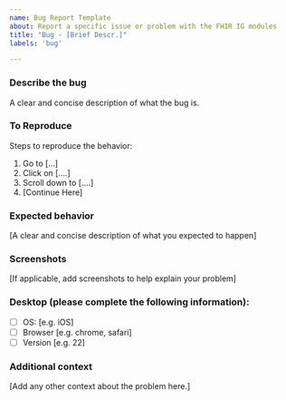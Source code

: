 ```yaml
---
name: Bug Report Template
about: Report a specific issue or problem with the FHIR IG modules
title: "Bug - [Brief Descr.]"
labels: 'bug'

---
```


### Describe the bug
A clear and concise description of what the bug is.

### To Reproduce
Steps to reproduce the behavior:
1. Go to [...]
2. Click on [....]
3. Scroll down to [....]
4. [Continue Here] 

### Expected behavior
[A clear and concise description of what you expected to happen]

### Screenshots
[If applicable, add screenshots to help explain your problem]

### Desktop (please complete the following information):
 - [ ] OS: [e.g. iOS]
 - [ ] Browser [e.g. chrome, safari]
 - [ ] Version [e.g. 22]

### Additional context
[Add any other context about the problem here.]
